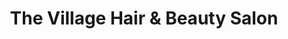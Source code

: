 ---
title: "The Village Hair & Beauty Salon"
url: /bicester/the-village-hair-and-beauty-salon/
shop: hairdresser
---